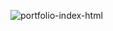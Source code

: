 ![portfolio-index-html](https://github.com/Rabeya4akter/Portfolio/assets/142979259/175b1229-d0c5-4099-9fd0-daab5ed2422f)
